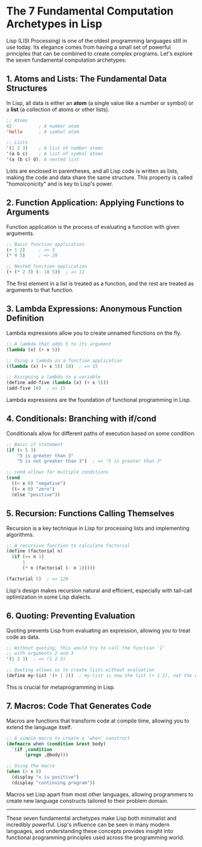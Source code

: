 # The 7 Fundamental Computation Archetypes in Lisp

Lisp (LISt Processing) is one of the oldest programming languages still in use today. Its elegance comes from having a small set of powerful principles that can be combined to create complex programs. Let's explore the seven fundamental computation archetypes:

## 1. Atoms and Lists: The Fundamental Data Structures

In Lisp, all data is either an **atom** (a single value like a number or symbol) or a **list** (a collection of atoms or other lists).

```lisp
;; Atoms
42          ; A number atom
'hello      ; A symbol atom

;; Lists
'(1 2 3)    ; A list of number atoms
'(a b c)    ; A list of symbol atoms
'(a (b c) d); A nested list
```

Lists are enclosed in parentheses, and all Lisp code is written as lists, making the code and data share the same structure. This property is called "homoiconicity" and is key to Lisp's power.

## 2. Function Application: Applying Functions to Arguments

Function application is the process of evaluating a function with given arguments.

```lisp
;; Basic function application
(+ 1 2)     ; => 3
(* 4 5)     ; => 20

;; Nested function application
(+ (* 2 3) (- 10 5))  ; => 11
```

The first element in a list is treated as a function, and the rest are treated as arguments to that function.

## 3. Lambda Expressions: Anonymous Function Definition

Lambda expressions allow you to create unnamed functions on the fly.

```lisp
;; A lambda that adds 5 to its argument
(lambda (x) (+ x 5))

;; Using a lambda in a function application
((lambda (x) (+ x 5)) 10)  ; => 15

;; Assigning a lambda to a variable
(define add-five (lambda (x) (+ x 5)))
(add-five 10)  ; => 15
```

Lambda expressions are the foundation of functional programming in Lisp.

## 4. Conditionals: Branching with if/cond

Conditionals allow for different paths of execution based on some condition.

```lisp
;; Basic if statement
(if (> 5 3)
    "5 is greater than 3"
    "5 is not greater than 3")  ; => "5 is greater than 3"

;; cond allows for multiple conditions
(cond
  ((< x 0) "negative")
  ((= x 0) "zero")
  (else "positive"))
```

## 5. Recursion: Functions Calling Themselves

Recursion is a key technique in Lisp for processing lists and implementing algorithms.

```lisp
;; A recursive function to calculate factorial
(define (factorial n)
  (if (<= n 1)
      1
      (* n (factorial (- n 1)))))

(factorial 5)  ; => 120
```

Lisp's design makes recursion natural and efficient, especially with tail-call optimization in some Lisp dialects.

## 6. Quoting: Preventing Evaluation

Quoting prevents Lisp from evaluating an expression, allowing you to treat code as data.

```lisp
;; Without quoting, this would try to call the function '1'
;; with arguments 2 and 3
'(1 2 3)  ; => (1 2 3)

;; Quoting allows us to create lists without evaluation
(define my-list '(+ 1 2))  ; my-list is now the list (+ 1 2), not the value 3
```

This is crucial for metaprogramming in Lisp.

## 7. Macros: Code That Generates Code

Macros are functions that transform code at compile time, allowing you to extend the language itself.

```lisp
;; A simple macro to create a 'when' construct
(defmacro when (condition &rest body)
  `(if ,condition
       (progn ,@body)))

;; Using the macro
(when (> x 0)
  (display "x is positive")
  (display "continuing program"))
```

Macros set Lisp apart from most other languages, allowing programmers to create new language constructs tailored to their problem domain.

---

These seven fundamental archetypes make Lisp both minimalist and incredibly powerful. Lisp's influence can be seen in many modern languages, and understanding these concepts provides insight into functional programming principles used across the programming world.